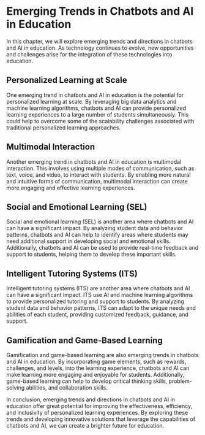 Emerging Trends in Chatbots and AI in Education
========================================================================================================================

In this chapter, we will explore emerging trends and directions in chatbots and AI in education. As technology continues to evolve, new opportunities and challenges arise for the integration of these technologies into education.

Personalized Learning at Scale
------------------------------

One emerging trend in chatbots and AI in education is the potential for personalized learning at scale. By leveraging big data analytics and machine learning algorithms, chatbots and AI can provide personalized learning experiences to a large number of students simultaneously. This could help to overcome some of the scalability challenges associated with traditional personalized learning approaches.

Multimodal Interaction
----------------------

Another emerging trend in chatbots and AI in education is multimodal interaction. This involves using multiple modes of communication, such as text, voice, and video, to interact with students. By enabling more natural and intuitive forms of communication, multimodal interaction can create more engaging and effective learning experiences.

Social and Emotional Learning (SEL)
-----------------------------------

Social and emotional learning (SEL) is another area where chatbots and AI can have a significant impact. By analyzing student data and behavior patterns, chatbots and AI can help to identify areas where students may need additional support in developing social and emotional skills. Additionally, chatbots and AI can be used to provide real-time feedback and support to students, helping them to develop these important skills.

Intelligent Tutoring Systems (ITS)
----------------------------------

Intelligent tutoring systems (ITS) are another area where chatbots and AI can have a significant impact. ITS use AI and machine learning algorithms to provide personalized tutoring and support to students. By analyzing student data and behavior patterns, ITS can adapt to the unique needs and abilities of each student, providing customized feedback, guidance, and support.

Gamification and Game-Based Learning
------------------------------------

Gamification and game-based learning are also emerging trends in chatbots and AI in education. By incorporating game elements, such as rewards, challenges, and levels, into the learning experience, chatbots and AI can make learning more engaging and enjoyable for students. Additionally, game-based learning can help to develop critical thinking skills, problem-solving abilities, and collaboration skills.

In conclusion, emerging trends and directions in chatbots and AI in education offer great potential for improving the effectiveness, efficiency, and inclusivity of personalized learning experiences. By exploring these trends and developing innovative solutions that leverage the capabilities of chatbots and AI, we can create a brighter future for education.
